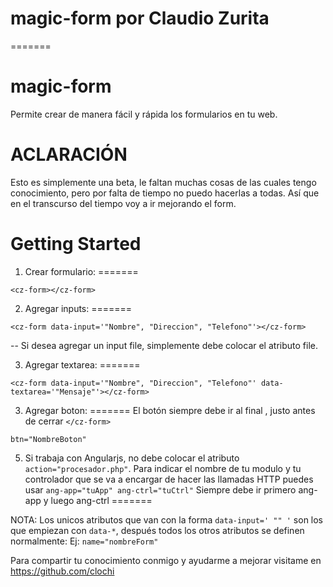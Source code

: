 
# magic-form por Claudio Zurita
=======
# magic-form

Permite crear de manera fácil y rápida los formularios en tu web.

# ACLARACIÓN
Esto es simplemente una beta, le faltan muchas cosas de las cuales tengo conocimiento, pero por falta de tiempo no puedo hacerlas a todas. Así que en el transcurso del tiempo voy a ir mejorando el form.

# Getting Started


1) Crear formulario:
=======
```
<cz-form></cz-form>
```
2) Agregar inputs:
=======
```
<cz-form data-input='"Nombre", "Direccion", "Telefono"'></cz-form>
```
-- Si desea agregar un input file, simplemente debe colocar el atributo file.

3) Agregar textarea:
=======
```
<cz-form data-input='"Nombre", "Direccion", "Telefono"' data-textarea='"Mensaje"'></cz-form>
```
3) Agregar boton:
=======
El botón siempre debe ir al final , justo antes de cerrar ```</cz-form>```
```
btn="NombreBoton"
```
5) Si trabaja con Angularjs, no debe colocar el atributo ```action="procesador.php"```.
Para indicar el nombre de tu modulo y tu controlador que se va a encargar de hacer las llamadas HTTP puedes usar ```ang-app="tuApp" ang-ctrl="tuCtrl"``` Siempre debe ir primero ang-app y luego ang-ctrl
=======

NOTA: Los unicos atributos que van con la forma ```data-input=' "" '``` son los que empiezan con ```data-*```, después todos los otros atributos se definen normalmente: Ej: ```name="nombreForm"```


Para compartir tu conocimiento conmigo y ayudarme a mejorar visitame en https://github.com/clochi

